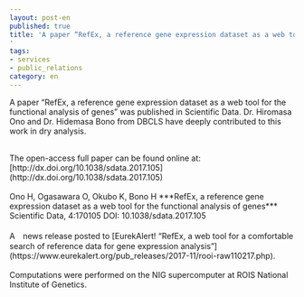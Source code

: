 ```yaml
---
layout: post-en
published: true
title: 'A paper “RefEx, a reference gene expression dataset as a web tool for the functional analysis of genes” was published in Scientific Data.
'
tags:
- services
- public_relations
category: en
---
```

A paper “RefEx, a reference gene expression dataset as a web tool for the functional analysis of genes” was published in Scientific Data.
Dr. Hiromasa Ono and Dr. Hidemasa Bono from DBCLS have deeply contributed to this work in dry analysis.

<br />
The open-access full paper can be found online at:  
[http://dx.doi.org/10.1038/sdata.2017.105](http://dx.doi.org/10.1038/sdata.2017.105)
<br />
<br />
Ono H, Ogasawara O, Okubo K, Bono H
***RefEx, a reference gene expression dataset as a web tool for the functional analysis of genes***
<br />
Scientific Data, 4:170105
DOI: 10.1038/sdata.2017.105
<br />
<br />
A　news release posted to [EurekAlert! “RefEx, a web tool for a comfortable search of reference data for gene expression analysis”](https://www.eurekalert.org/pub_releases/2017-11/rooi-raw110217.php).
<br />
<br />
Computations were performed on the NIG supercomputer at ROIS National Institute of Genetics.